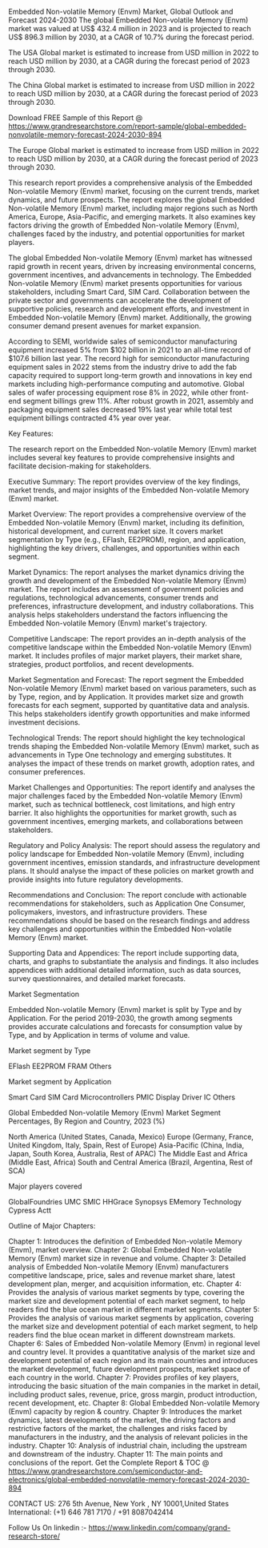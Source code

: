 Embedded Non-volatile Memory (Envm) Market, Global Outlook and Forecast 2024-2030
The global Embedded Non-volatile Memory (Envm) market was valued at US$ 432.4 million in 2023 and is projected to reach US$ 896.3 million by 2030, at a CAGR of 10.7% during the forecast period.

The USA Global market is estimated to increase from USD million in 2022 to reach USD million by 2030, at a CAGR during the forecast period of 2023 through 2030.

The China Global market is estimated to increase from USD million in 2022 to reach USD million by 2030, at a CAGR during the forecast period of 2023 through 2030.

Download FREE Sample of this Report @ https://www.grandresearchstore.com/report-sample/global-embedded-nonvolatile-memory-forecast-2024-2030-894

The Europe Global market is estimated to increase from USD million in 2022 to reach USD million by 2030, at a CAGR during the forecast period of 2023 through 2030.

This research report provides a comprehensive analysis of the Embedded Non-volatile Memory (Envm) market, focusing on the current trends, market dynamics, and future prospects. The report explores the global Embedded Non-volatile Memory (Envm) market, including major regions such as North America, Europe, Asia-Pacific, and emerging markets. It also examines key factors driving the growth of Embedded Non-volatile Memory (Envm), challenges faced by the industry, and potential opportunities for market players.

The global Embedded Non-volatile Memory (Envm) market has witnessed rapid growth in recent years, driven by increasing environmental concerns, government incentives, and advancements in technology. The Embedded Non-volatile Memory (Envm) market presents opportunities for various stakeholders, including Smart Card, SIM Card. Collaboration between the private sector and governments can accelerate the development of supportive policies, research and development efforts, and investment in Embedded Non-volatile Memory (Envm) market. Additionally, the growing consumer demand present avenues for market expansion.

According to SEMI, worldwide sales of semiconductor manufacturing equipment increased 5% from $102 billion in 2021 to an all-time record of $107.6 billion last year. The record high for semiconductor manufacturing equipment sales in 2022 stems from the industry drive to add the fab capacity required to support long-term growth and innovations in key end markets including high-performance computing and automotive. Global sales of wafer processing equipment rose 8% in 2022, while other front-end segment billings grew 11%. After robust growth in 2021, assembly and packaging equipment sales decreased 19% last year while total test equipment billings contracted 4% year over year.

Key Features:

The research report on the Embedded Non-volatile Memory (Envm) market includes several key features to provide comprehensive insights and facilitate decision-making for stakeholders.

Executive Summary: The report provides overview of the key findings, market trends, and major insights of the Embedded Non-volatile Memory (Envm) market.

Market Overview: The report provides a comprehensive overview of the Embedded Non-volatile Memory (Envm) market, including its definition, historical development, and current market size. It covers market segmentation by Type (e.g., EFlash, EE2PROM), region, and application, highlighting the key drivers, challenges, and opportunities within each segment.

Market Dynamics: The report analyses the market dynamics driving the growth and development of the Embedded Non-volatile Memory (Envm) market. The report includes an assessment of government policies and regulations, technological advancements, consumer trends and preferences, infrastructure development, and industry collaborations. This analysis helps stakeholders understand the factors influencing the Embedded Non-volatile Memory (Envm) market's trajectory.

Competitive Landscape: The report provides an in-depth analysis of the competitive landscape within the Embedded Non-volatile Memory (Envm) market. It includes profiles of major market players, their market share, strategies, product portfolios, and recent developments.

Market Segmentation and Forecast: The report segment the Embedded Non-volatile Memory (Envm) market based on various parameters, such as by Type, region, and by Application. It provides market size and growth forecasts for each segment, supported by quantitative data and analysis. This helps stakeholders identify growth opportunities and make informed investment decisions.

Technological Trends: The report should highlight the key technological trends shaping the Embedded Non-volatile Memory (Envm) market, such as advancements in Type One technology and emerging substitutes. It analyses the impact of these trends on market growth, adoption rates, and consumer preferences.

Market Challenges and Opportunities: The report identify and analyses the major challenges faced by the Embedded Non-volatile Memory (Envm) market, such as technical bottleneck, cost limitations, and high entry barrier. It also highlights the opportunities for market growth, such as government incentives, emerging markets, and collaborations between stakeholders.

Regulatory and Policy Analysis: The report should assess the regulatory and policy landscape for Embedded Non-volatile Memory (Envm), including government incentives, emission standards, and infrastructure development plans. It should analyse the impact of these policies on market growth and provide insights into future regulatory developments.

Recommendations and Conclusion: The report conclude with actionable recommendations for stakeholders, such as Application One Consumer, policymakers, investors, and infrastructure providers. These recommendations should be based on the research findings and address key challenges and opportunities within the Embedded Non-volatile Memory (Envm) market.

Supporting Data and Appendices: The report include supporting data, charts, and graphs to substantiate the analysis and findings. It also includes appendices with additional detailed information, such as data sources, survey questionnaires, and detailed market forecasts.

Market Segmentation

Embedded Non-volatile Memory (Envm) market is split by Type and by Application. For the period 2019-2030, the growth among segments provides accurate calculations and forecasts for consumption value by Type, and by Application in terms of volume and value.

Market segment by Type

EFlash
EE2PROM
FRAM
Others

Market segment by Application

Smart Card
SIM Card
Microcontrollers
PMIC
Display Driver IC
Others

Global Embedded Non-volatile Memory (Envm) Market Segment Percentages, By Region and Country, 2023 (%)

North America (United States, Canada, Mexico)
Europe (Germany, France, United Kingdom, Italy, Spain, Rest of Europe)
Asia-Pacific (China, India, Japan, South Korea, Australia, Rest of APAC)
The Middle East and Africa (Middle East, Africa)
South and Central America (Brazil, Argentina, Rest of SCA)

Major players covered

GlobalFoundries
UMC
SMIC
HHGrace
Synopsys
EMemory Technology
Cypress
Actt

Outline of Major Chapters:

Chapter 1: Introduces the definition of Embedded Non-volatile Memory (Envm), market overview.
Chapter 2: Global Embedded Non-volatile Memory (Envm) market size in revenue and volume.
Chapter 3: Detailed analysis of Embedded Non-volatile Memory (Envm) manufacturers competitive landscape, price, sales and revenue market share, latest development plan, merger, and acquisition information, etc.
Chapter 4: Provides the analysis of various market segments by type, covering the market size and development potential of each market segment, to help readers find the blue ocean market in different market segments.
Chapter 5: Provides the analysis of various market segments by application, covering the market size and development potential of each market segment, to help readers find the blue ocean market in different downstream markets.
Chapter 6: Sales of Embedded Non-volatile Memory (Envm) in regional level and country level. It provides a quantitative analysis of the market size and development potential of each region and its main countries and introduces the market development, future development prospects, market space of each country in the world.
Chapter 7: Provides profiles of key players, introducing the basic situation of the main companies in the market in detail, including product sales, revenue, price, gross margin, product introduction, recent development, etc.
Chapter 8: Global Embedded Non-volatile Memory (Envm) capacity by region & country.
Chapter 9: Introduces the market dynamics, latest developments of the market, the driving factors and restrictive factors of the market, the challenges and risks faced by manufacturers in the industry, and the analysis of relevant policies in the industry.
Chapter 10: Analysis of industrial chain, including the upstream and downstream of the industry.
Chapter 11: The main points and conclusions of the report.
Get the Complete Report & TOC @ https://www.grandresearchstore.com/semiconductor-and-electronics/global-embedded-nonvolatile-memory-forecast-2024-2030-894

CONTACT US:
276 5th Avenue, New York , NY 10001,United States
International: (+1) 646 781 7170 / +91 8087042414

Follow Us On linkedin :- https://www.linkedin.com/company/grand-research-store/
